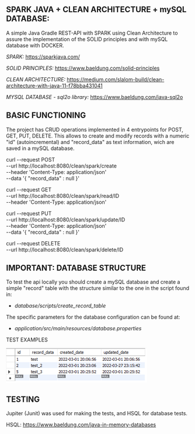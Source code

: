 SPARK JAVA + CLEAN ARCHITECTURE + mySQL DATABASE:
------------------------------------------------------------------------------------------------------------------------
A simple Java Gradle REST-API with SPARK using Clean Architecture to assure the implementation of the SOLID principles and with mySQL database with DOCKER.

*SPARK:*
https://sparkjava.com/

*SOLID PRINCIPLES:*
https://www.baeldung.com/solid-principles

*CLEAN ARCHITECTURE:*
https://medium.com/slalom-build/clean-architecture-with-java-11-f78bba431041

*MYSQL DATABASE - sql2o library:*
https://www.baeldung.com/java-sql2o


BASIC FUNCTIONING
------------------------------------------------------------------------------------------------------------------------
The project has CRUD operations implemented in 4 entrypoints for POST, GET, PUT, DELETE.
This allows to create and modify records with a numeric "id" (autoincremental) and "record_data" as text information,
wich are saved in a mySQL database.

curl --request POST \
  --url http://localhost:8080/clean/spark/create \
  --header 'Content-Type: application/json' \
  --data '{
	"record_data" : null
}'

curl --request GET \
  --url http://localhost:8080/clean/spark/read/ID \
  --header 'Content-Type: application/json'
  
curl --request PUT \
--url http://localhost:8080/clean/spark/update/ID \
--header 'Content-Type: application/json' \
--data '{
"record_data" : null }'

curl --request DELETE \
--url http://localhost:8080/clean/spark/delete/ID


IMPORTANT: DATABASE STRUCTURE
------------------------------------------------------------------------------------------------------------------------
To test the api locally you should create a mySQL database and create a simple "record" table with
the structure similar to the one in the script found in:
- *database/scripts/create_record_table*

The specific parameters for the database configuration can be found at:

- *application/src/main/resources/database.properties*

TEST EXAMPLES

![img_1.png](img_1.png)

TESTING
------------------------------------------------------------------------------------------------------------------------
Jupiter (Junit) was used for making the tests, and HSQL for database tests.

HSQL: https://www.baeldung.com/java-in-memory-databases
